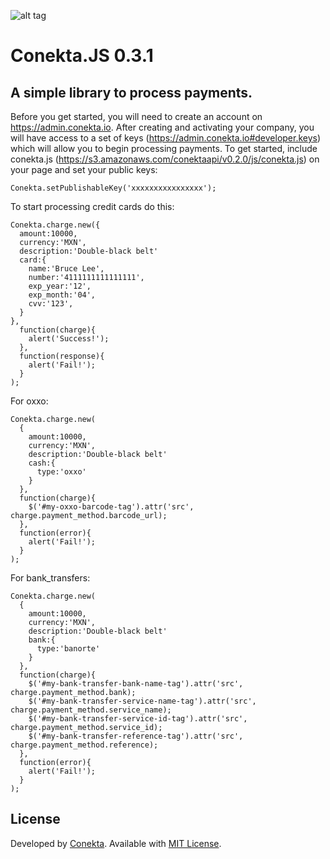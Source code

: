 ![alt tag](https://raw.github.com/conekta/conekta.js/master/readme_files/cover.png)

# Conekta.JS 0.3.1 

## A simple library to process payments.

Before you get started, you will need to create an account on https://admin.conekta.io.  After creating and activating your company, you will have access to a set of keys (https://admin.conekta.io#developer.keys) which will allow you to begin processing payments.  To get started, include conekta.js (https://s3.amazonaws.com/conektaapi/v0.2.0/js/conekta.js) on your page and set your public keys:

    Conekta.setPublishableKey('xxxxxxxxxxxxxxxx');

To start processing credit cards do this:
```node
Conekta.charge.new({
  amount:10000,
  currency:'MXN',
  description:'Double-black belt'
  card:{
    name:'Bruce Lee',
    number:'4111111111111111',
    exp_year:'12',
    exp_month:'04',
    cvv:'123',
  }
},
  function(charge){
    alert('Success!');
  },
  function(response){
    alert('Fail!');
  }
);
```

For oxxo:
```node
Conekta.charge.new(
  {
    amount:10000,
    currency:'MXN',
    description:'Double-black belt'
    cash:{
      type:'oxxo'
    }
  }, 
  function(charge){
    $('#my-oxxo-barcode-tag').attr('src', charge.payment_method.barcode_url);
  },
  function(error){
    alert('Fail!');
  }
);
```

For bank_transfers:
```node
Conekta.charge.new(
  {
    amount:10000,
    currency:'MXN',
    description:'Double-black belt'
    bank:{
      type:'banorte'
    }
  }, 
  function(charge){
    $('#my-bank-transfer-bank-name-tag').attr('src', charge.payment_method.bank);
    $('#my-bank-transfer-service-name-tag').attr('src', charge.payment_method.service_name);
    $('#my-bank-transfer-service-id-tag').attr('src', charge.payment_method.service_id);
    $('#my-bank-transfer-reference-tag').attr('src', charge.payment_method.reference);
  },
  function(error){
    alert('Fail!');
  }
);
```

License
-------
Developed by [Conekta](https://www.conekta.io). Available with [MIT License](LICENSE).
